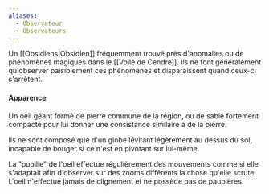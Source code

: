 ```yaml
---
aliases:
  - Observateur
  - Observateurs
---
```

Un [[Obsidiens|Obsidien]] fréquemment trouvé près d'anomalies ou de phénomènes magiques dans le [[Voile de Cendre]]. Ils ne font généralement qu'observer paisiblement ces phénomènes et disparaissent quand ceux-ci s'arrêtent.
#### Apparence
Un oeil géant formé de pierre commune de la région, ou de sable fortement compacté pour lui donner une consistance similaire à de la pierre. 

Ils ne sont composé que d'un globe lévitant légèrement au dessus du sol, incapable de bouger si ce n'est en pivotant sur lui-même. 

La "pupille" de l'oeil effectue régulièrement des mouvements comme si elle s'adaptait afin d'observer sur des zooms différents la chose qu'elle scrute. L'oeil n'effectue jamais de clignement et ne possède pas de paupières.